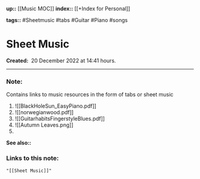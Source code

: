 **up::** [[Music MOC]]
**index::** [[+Index for Personal]]
 

**tags::** #Sheetmusic #tabs #Guitar #Piano #songs

# Sheet Music

**Created:**  20 December 2022 at  14:41 hours.

___
### Note:
Contains links to music resources in the form of tabs or sheet music

1. ![[BlackHoleSun_EasyPiano.pdf]]
2. ![[norwegianwood.pdf]]
3. ![[GuitarhabitsFingerstyleBlues.pdf]]
4. ![[Autumn Leaves.png]]
5.  

**See also::** 

### Links to this note:
```query
"[[Sheet Music]]"
```


